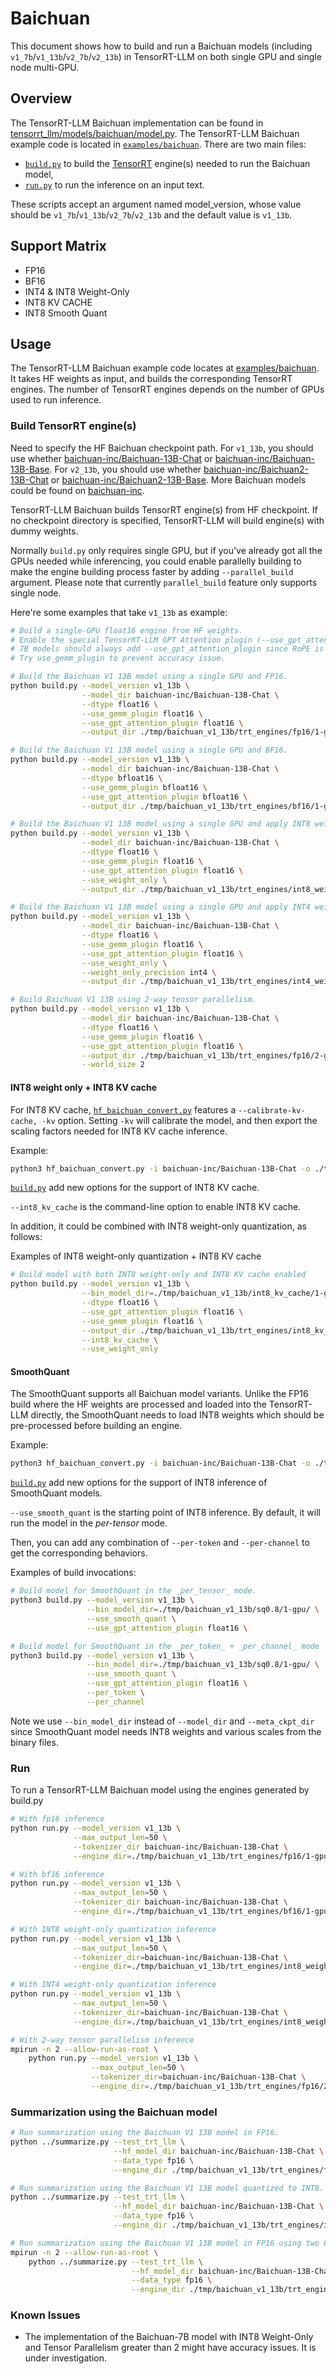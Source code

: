 # Baichuan

This document shows how to build and run a Baichuan models (including `v1_7b`/`v1_13b`/`v2_7b`/`v2_13b`) in TensorRT-LLM on both single GPU and single node multi-GPU.

## Overview

The TensorRT-LLM Baichuan implementation can be found in [tensorrt_llm/models/baichuan/model.py](../../tensorrt_llm/models/baichuan/model.py). The TensorRT-LLM Baichuan example code is located in [`examples/baichuan`](./). There are two main files:

 * [`build.py`](./build.py) to build the [TensorRT](https://developer.nvidia.com/tensorrt) engine(s) needed to run the Baichuan model,
 * [`run.py`](./run.py) to run the inference on an input text.

These scripts accept an argument named model_version, whose value should be `v1_7b`/`v1_13b`/`v2_7b`/`v2_13b` and the default value is `v1_13b`.

## Support Matrix
  * FP16
  * BF16
  * INT4 & INT8 Weight-Only
  * INT8 KV CACHE
  * INT8 Smooth Quant

## Usage

The TensorRT-LLM Baichuan example code locates at [examples/baichuan](./). It takes HF weights as input, and builds the corresponding TensorRT engines. The number of TensorRT engines depends on the number of GPUs used to run inference.

### Build TensorRT engine(s)

Need to specify the HF Baichuan checkpoint path. For `v1_13b`, you should use whether [baichuan-inc/Baichuan-13B-Chat](https://huggingface.co/baichuan-inc/Baichuan-13B-Chat) or [baichuan-inc/Baichuan-13B-Base](https://huggingface.co/baichuan-inc/Baichuan-13B-Base). For `v2_13b`, you should use whether [baichuan-inc/Baichuan2-13B-Chat](https://huggingface.co/baichuan-inc/Baichuan2-13B-Chat) or [baichuan-inc/Baichuan2-13B-Base](https://huggingface.co/baichuan-inc/Baichuan2-13B-Base). More Baichuan models could be found on [baichuan-inc](https://huggingface.co/baichuan-inc).

TensorRT-LLM Baichuan builds TensorRT engine(s) from HF checkpoint. If no checkpoint directory is specified, TensorRT-LLM will build engine(s) with dummy weights.

Normally `build.py` only requires single GPU, but if you've already got all the GPUs needed while inferencing, you could enable parallelly building to make the engine building process faster by adding `--parallel_build` argument. Please note that currently `parallel_build` feature only supports single node.

Here're some examples that take `v1_13b` as example:

```bash
# Build a single-GPU float16 engine from HF weights.
# Enable the special TensorRT-LLM GPT Attention plugin (--use_gpt_attention_plugin) to increase runtime performance.
# 7B models should always add --use_gpt_attention_plugin since RoPE is only supported with GPTAttention plugin now.
# Try use_gemm_plugin to prevent accuracy issue.

# Build the Baichuan V1 13B model using a single GPU and FP16.
python build.py --model_version v1_13b \
                --model_dir baichuan-inc/Baichuan-13B-Chat \
                --dtype float16 \
                --use_gemm_plugin float16 \
                --use_gpt_attention_plugin float16 \
                --output_dir ./tmp/baichuan_v1_13b/trt_engines/fp16/1-gpu/

# Build the Baichuan V1 13B model using a single GPU and BF16.
python build.py --model_version v1_13b \
                --model_dir baichuan-inc/Baichuan-13B-Chat \
                --dtype bfloat16 \
                --use_gemm_plugin bfloat16 \
                --use_gpt_attention_plugin bfloat16 \
                --output_dir ./tmp/baichuan_v1_13b/trt_engines/bf16/1-gpu/

# Build the Baichuan V1 13B model using a single GPU and apply INT8 weight-only quantization.
python build.py --model_version v1_13b \
                --model_dir baichuan-inc/Baichuan-13B-Chat \
                --dtype float16 \
                --use_gemm_plugin float16 \
                --use_gpt_attention_plugin float16 \
                --use_weight_only \
                --output_dir ./tmp/baichuan_v1_13b/trt_engines/int8_weight_only/1-gpu/

# Build the Baichuan V1 13B model using a single GPU and apply INT4 weight-only quantization.
python build.py --model_version v1_13b \
                --model_dir baichuan-inc/Baichuan-13B-Chat \
                --dtype float16 \
                --use_gemm_plugin float16 \
                --use_gpt_attention_plugin float16 \
                --use_weight_only \
                --weight_only_precision int4 \
                --output_dir ./tmp/baichuan_v1_13b/trt_engines/int4_weight_only/1-gpu/

# Build Baichuan V1 13B using 2-way tensor parallelism.
python build.py --model_version v1_13b \
                --model_dir baichuan-inc/Baichuan-13B-Chat \
                --dtype float16 \
                --use_gemm_plugin float16 \
                --use_gpt_attention_plugin float16 \
                --output_dir ./tmp/baichuan_v1_13b/trt_engines/fp16/2-gpu/ \
                --world_size 2
```

#### INT8 weight only + INT8 KV cache
For INT8 KV cache, [`hf_baichuan_convert.py`](./hf_baichuan_convert.py) features a
`--calibrate-kv-cache, -kv` option. Setting `-kv` will calibrate the model,
and then export the scaling factors needed for INT8 KV cache inference.


Example:

```bash
python3 hf_baichuan_convert.py -i baichuan-inc/Baichuan-13B-Chat -o ./tmp/baichuan_v1_13b/int8_kv_cache/ --calibrate-kv-cache -t fp16
```

[`build.py`](./build.py) add new options for the support of INT8 KV cache.

`--int8_kv_cache` is the command-line option to enable INT8 KV cache.

In addition, it could be combined with INT8 weight-only quantization, as follows:

Examples of INT8 weight-only quantization + INT8 KV cache

```bash
# Build model with both INT8 weight-only and INT8 KV cache enabled
python build.py --model_version v1_13b \
                --bin_model_dir=./tmp/baichuan_v1_13b/int8_kv_cache/1-gpu/ \
                --dtype float16 \
                --use_gpt_attention_plugin float16 \
                --use_gemm_plugin float16 \
                --output_dir ./tmp/baichuan_v1_13b/trt_engines/int8_kv_cache_weight_only/1-gpu \
                --int8_kv_cache \
                --use_weight_only
```

#### SmoothQuant

The SmoothQuant supports all Baichuan model variants. Unlike the FP16 build where the HF weights are processed and loaded into the TensorRT-LLM directly, the SmoothQuant needs to load INT8 weights which should be pre-processed before building an engine.

Example:
```bash
python3 hf_baichuan_convert.py -i baichuan-inc/Baichuan-13B-Chat -o ./tmp/baichuan_v1_13b/sq0.8/ -sq 0.8 --tensor-parallelism 1 --storage-type fp16
```

[`build.py`](./build.py) add new options for the support of INT8 inference of SmoothQuant models.

`--use_smooth_quant` is the starting point of INT8 inference. By default, it
will run the model in the _per-tensor_ mode.

Then, you can add any combination of `--per-token` and `--per-channel` to get the corresponding behaviors.

Examples of build invocations:

```bash
# Build model for SmoothQuant in the _per_tensor_ mode.
python3 build.py --model_version v1_13b \
                 --bin_model_dir=./tmp/baichuan_v1_13b/sq0.8/1-gpu/ \
                 --use_smooth_quant \
                 --use_gpt_attention_plugin float16 \

# Build model for SmoothQuant in the _per_token_ + _per_channel_ mode
python3 build.py --model_version v1_13b \
                 --bin_model_dir=./tmp/baichuan_v1_13b/sq0.8/1-gpu/ \
                 --use_smooth_quant \
                 --use_gpt_attention_plugin float16 \
                 --per_token \
                 --per_channel
```

Note we use `--bin_model_dir` instead of `--model_dir` and `--meta_ckpt_dir` since SmoothQuant model needs INT8 weights and various scales from the binary files.

### Run

To run a TensorRT-LLM Baichuan model using the engines generated by build.py

```bash
# With fp16 inference
python run.py --model_version v1_13b \
              --max_output_len=50 \
              --tokenizer_dir baichuan-inc/Baichuan-13B-Chat \
              --engine_dir=./tmp/baichuan_v1_13b/trt_engines/fp16/1-gpu/

# With bf16 inference
python run.py --model_version v1_13b \
              --max_output_len=50 \
              --tokenizer_dir baichuan-inc/Baichuan-13B-Chat \
              --engine_dir=./tmp/baichuan_v1_13b/trt_engines/bf16/1-gpu/

# With INT8 weight-only quantization inference
python run.py --model_version v1_13b \
              --max_output_len=50 \
              --tokenizer_dir=baichuan-inc/Baichuan-13B-Chat \
              --engine_dir=./tmp/baichuan_v1_13b/trt_engines/int8_weight_only/1-gpu/

# With INT4 weight-only quantization inference
python run.py --model_version v1_13b \
              --max_output_len=50 \
              --tokenizer_dir=baichuan-inc/Baichuan-13B-Chat \
              --engine_dir=./tmp/baichuan_v1_13b/trt_engines/int8_weight_only/1-gpu/

# With 2-way tensor parallelism inference
mpirun -n 2 --allow-run-as-root \
    python run.py --model_version v1_13b \
                  --max_output_len=50 \
                  --tokenizer_dir=baichuan-inc/Baichuan-13B-Chat \
                  --engine_dir=./tmp/baichuan_v1_13b/trt_engines/fp16/2-gpu/
```

### Summarization using the Baichuan model

```bash
# Run summarization using the Baichuan V1 13B model in FP16.
python ../summarize.py --test_trt_llm \
                       --hf_model_dir baichuan-inc/Baichuan-13B-Chat \
                       --data_type fp16 \
                       --engine_dir ./tmp/baichuan_v1_13b/trt_engines/fp16/1-gpu/

# Run summarization using the Baichuan V1 13B model quantized to INT8.
python ../summarize.py --test_trt_llm \
                       --hf_model_dir baichuan-inc/Baichuan-13B-Chat \
                       --data_type fp16 \
                       --engine_dir ./tmp/baichuan_v1_13b/trt_engines/int8_weight_only/1-gpu/

# Run summarization using the Baichuan V1 13B model in FP16 using two GPUs.
mpirun -n 2 --allow-run-as-root \
    python ../summarize.py --test_trt_llm \
                           --hf_model_dir baichuan-inc/Baichuan-13B-Chat \
                           --data_type fp16 \
                           --engine_dir ./tmp/baichuan_v1_13b/trt_engines/fp16/2-gpu/
```

### Known Issues

 * The implementation of the Baichuan-7B model with INT8 Weight-Only and Tensor
   Parallelism greater than 2 might have accuracy issues. It is under
   investigation.
